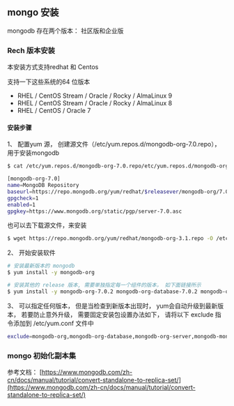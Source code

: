 ## mongo 安装

mongodb 存在两个版本： 社区版和企业版

### Rech 版本安装

本安装方式支持redhat 和 Centos

支持一下这些系统的64 位版本

- RHEL / CentOS Stream / Oracle / Rocky / AlmaLinux 9
- RHEL / CentOS Stream / Oracle / Rocky / AlmaLinux 8
- RHEL / CentOS / Oracle 7

#### 安装步骤

1、 配置yum 源， 创建源文件（/etc/yum.repos.d/mongodb-org-7.0.repo）， 用于安装mongodb

```bash
$ cat /etc/yum.repos.d/mongodb-org-7.0.repo/etc/yum.repos.d/mongodb-org-7.0.repo

[mongodb-org-7.0]
name=MongoDB Repository
baseurl=https://repo.mongodb.org/yum/redhat/$releasever/mongodb-org/7.0/x86_64/
gpgcheck=1
enabled=1
gpgkey=https://www.mongodb.org/static/pgp/server-7.0.asc
```

也可以去下载源文件，来安装

```bash
$ wget https://repo.mongodb.org/yum/redhat/mongodb-org-3.1.repo -O /etc/yum.repos.d/mongodb-org-7.0.repo/etc/yum.repos.d/mongodb-org-7.0.repo
```



2、 开始安装软件

```bash
# 安装最新版本的 mongodb
$ yum install -y mongodb-org

# 安装其他的 release 版本, 需要单独指定每一个组件的版本， 如下面链接所示
$ yum install -y mongodb-org-7.0.2 mongodb-org-database-7.0.2 mongodb-org-server-7.0.2 mongodb-mongosh-7.0.2 mongodb-org-mongos-7.0.2 mongodb-org-tools-7.0.2
```

3、 可以指定任何版本， 但是当检查到新版本出现时， yum会自动升级到最新版本， 若要防止意外升级， 需要固定安装包设置办法如下， 请将以下 exclude 指令添加到 /etc/yum.conf 文件中

```bash
exclude=mongodb-org,mongodb-org-database,mongodb-org-server,mongodb-mongosh,mongodb-org-mongos,mongodb-org-tools
```



### mongo 初始化副本集

参考文档： [https://www.mongodb.com/zh-cn/docs/manual/tutorial/convert-standalone-to-replica-set/](https://www.mongodb.com/zh-cn/docs/manual/tutorial/convert-standalone-to-replica-set/)
